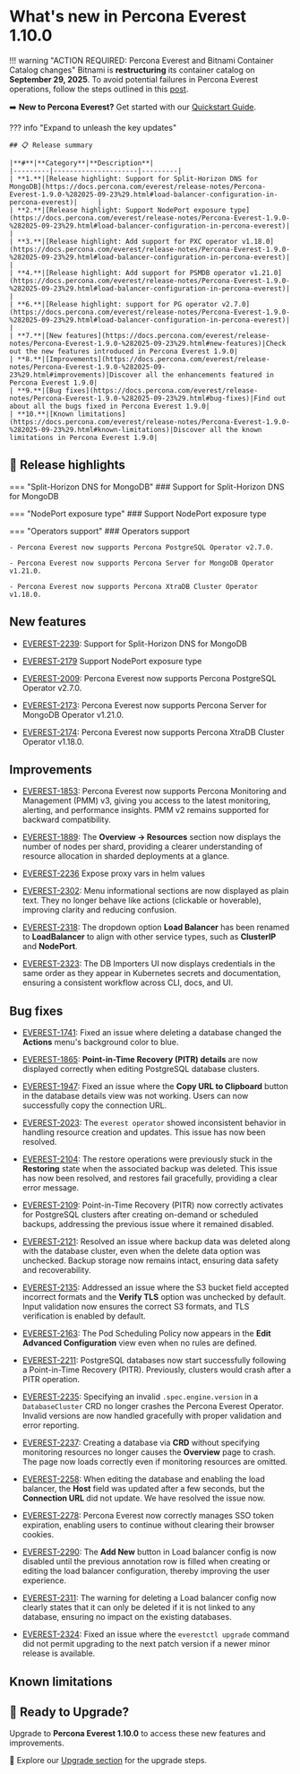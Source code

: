 # What's new in Percona Everest 1.10.0

!!! warning "ACTION REQUIRED: Percona Everest and Bitnami Container Catalog changes"
    Bitnami is **restructuring** its container catalog on **September 29, 2025**. To avoid potential failures in Percona Everest operations, follow the steps outlined in this [post](https://github.com/percona/everest/discussions/1663).

➡️ **New to Percona Everest?** Get started with our [Quickstart Guide](https://docs.percona.com/everest/quick-install.html).

??? info "Expand to unleash the key updates"

    ## 📋 Release summary

    |**#**|**Category**|**Description**|
    |---------|---------------------|---------|
    | **1.**|[Release highlight: Support for Split-Horizon DNS for MongoDB](https://docs.percona.com/everest/release-notes/Percona-Everest-1.9.0-%282025-09-23%29.html#load-balancer-configuration-in-percona-everest)|     |
    | **2.**|[Release highlight: Support NodePort exposure type](https://docs.percona.com/everest/release-notes/Percona-Everest-1.9.0-%282025-09-23%29.html#load-balancer-configuration-in-percona-everest)|     |
    | **3.**|[Release highlight: Add support for PXC operator v1.18.0](https://docs.percona.com/everest/release-notes/Percona-Everest-1.9.0-%282025-09-23%29.html#load-balancer-configuration-in-percona-everest)|     |
    | **4.**|[Release highlight: Add support for PSMDB operator v1.21.0](https://docs.percona.com/everest/release-notes/Percona-Everest-1.9.0-%282025-09-23%29.html#load-balancer-configuration-in-percona-everest)|     |
    | **6.**|[Release highlight: support for PG operator v2.7.0](https://docs.percona.com/everest/release-notes/Percona-Everest-1.9.0-%282025-09-23%29.html#load-balancer-configuration-in-percona-everest)| |
    | **7.**|[New features](https://docs.percona.com/everest/release-notes/Percona-Everest-1.9.0-%282025-09-23%29.html#new-features)|Check out the new features introduced in Percona Everest 1.9.0|
    | **8.**|[Improvements](https://docs.percona.com/everest/release-notes/Percona-Everest-1.9.0-%282025-09-23%29.html#improvements)|Discover all the enhancements featured in Percona Everest 1.9.0|
    | **9.**|[Bug fixes](https://docs.percona.com/everest/release-notes/Percona-Everest-1.9.0-%282025-09-23%29.html#bug-fixes)|Find out about all the bugs fixed in Percona Everest 1.9.0|
    | **10.**|[Known limitations](https://docs.percona.com/everest/release-notes/Percona-Everest-1.9.0-%282025-09-23%29.html#known-limitations)|Discover all the known limitations in Percona Everest 1.9.0|


## 🌟 Release highlights

=== "Split-Horizon DNS for MongoDB"
    ### Support for Split-Horizon DNS for MongoDB

=== "NodePort exposure type"
    ### Support NodePort exposure type

=== "Operators support"
    ### Operators support

    - Percona Everest now supports Percona PostgreSQL Operator v2.7.0.

    - Percona Everest now supports Percona Server for MongoDB Operator v1.21.0.

    - Percona Everest now supports Percona XtraDB Cluster Operator v1.18.0.


## New features

- [EVEREST-2239](https://perconadev.atlassian.net/browse/EVEREST-2239): Support for Split-Horizon DNS for MongoDB

- [EVEREST-2179](https://perconadev.atlassian.net/browse/EVEREST-2179) Support NodePort exposure type

- [EVEREST-2009](https://perconadev.atlassian.net/browse/EVEREST-2009): Percona Everest now supports Percona PostgreSQL Operator v2.7.0.
- [EVEREST-2173](https://perconadev.atlassian.net/browse/EVEREST-2173): Percona Everest now supports Percona Server for MongoDB Operator v1.21.0.

- [EVEREST-2174](https://perconadev.atlassian.net/browse/EVEREST-2174): Percona Everest now supports Percona XtraDB Cluster Operator v1.18.0.


## Improvements

- [EVEREST-1853](https://perconadev.atlassian.net/browse/EVEREST-1853): Percona Everest now supports Percona Monitoring and Management (PMM) v3, giving you access to the latest monitoring, alerting, and performance insights. PMM v2 remains supported for backward compatibility.

- [EVEREST-1889](https://perconadev.atlassian.net/browse/EVEREST-1889): The **Overview → Resources** section now displays the number of nodes per shard, providing a clearer understanding of resource allocation in sharded deployments at a glance.


- [EVEREST-2236](https://perconadev.atlassian.net/browse/EVEREST-2236) Expose proxy vars in helm values

- [EVEREST-2302](https://perconadev.atlassian.net/browse/EVEREST-2302): Menu informational sections are now displayed as plain text. They no longer behave like actions (clickable or hoverable), improving clarity and reducing confusion.

- [EVEREST-2318](https://perconadev.atlassian.net/browse/EVEREST-2318): The dropdown option **Load Balancer** has been renamed to **LoadBalancer** to align with other service types, such as **ClusterIP** and **NodePort**.

- [EVEREST-2323](https://perconadev.atlassian.net/browse/EVEREST-2323): The DB Importers UI now displays credentials in the same order as they appear in Kubernetes secrets and documentation, ensuring a consistent workflow across CLI, docs, and UI.


## Bug fixes

- [EVEREST-1741](https://perconadev.atlassian.net/browse/EVEREST-1741): Fixed an issue where deleting a database changed the **Actions** menu's background color to blue.


- [EVEREST-1865](https://perconadev.atlassian.net/browse/EVEREST-1865): **Point-in-Time Recovery (PITR) details** are now displayed correctly when editing PostgreSQL database clusters.

- [EVEREST-1947](https://perconadev.atlassian.net/browse/EVEREST-1947): Fixed an issue where the **Copy URL to Clipboard** button in the database details view was not working. Users can now successfully copy the connection URL.


- [EVEREST-2023](https://perconadev.atlassian.net/browse/EVEREST-2023): The `everest operator` showed inconsistent behavior in handling resource creation and updates. This issue has now been resolved.


- [EVEREST-2104](https://perconadev.atlassian.net/browse/EVEREST-2104): The restore operations were previously stuck in the **Restoring** state when the associated backup was deleted. This issue has now been resolved, and restores fail gracefully, providing a clear error message.


- [EVEREST-2109](https://perconadev.atlassian.net/browse/EVEREST-2109): Point-in-Time Recovery (PITR) now correctly activates for PostgreSQL clusters after creating on-demand or scheduled backups, addressing the previous issue where it remained disabled.

- [EVEREST-2121](https://perconadev.atlassian.net/browse/EVEREST-2121): Resolved an issue where backup data was deleted along with the database cluster, even when the delete data option was unchecked. Backup storage now remains intact, ensuring data safety and recoverability.


- [EVEREST-2135](https://perconadev.atlassian.net/browse/EVEREST-2135): Addressed an issue where the S3 bucket field accepted incorrect formats and the **Verify TLS** option was unchecked by default. Input validation now ensures the correct S3 formats, and TLS verification is enabled by default.


- [EVEREST-2163](https://perconadev.atlassian.net/browse/EVEREST-2163): The Pod Scheduling Policy now appears in the **Edit Advanced Configuration** view even when no rules are defined.

- [EVEREST-2211](https://perconadev.atlassian.net/browse/EVEREST-2211): PostgreSQL databases now start successfully following a Point-in-Time Recovery (PITR). Previously, clusters would crash after a PITR operation.


- [EVEREST-2235](https://perconadev.atlassian.net/browse/EVEREST-2235): Specifying an invalid `.spec.engine.version` in a `DatabaseCluster` CRD no longer crashes the Percona Everest Operator. Invalid versions are now handled gracefully with proper validation and error reporting.

- [EVEREST-2237](https://perconadev.atlassian.net/browse/EVEREST-2237): Creating a database via **CRD** without specifying monitoring resources no longer causes the **Overview** page to crash. The page now loads correctly even if monitoring resources are omitted.

- [EVEREST-2258](https://perconadev.atlassian.net/browse/EVEREST-2258): When editing the database and enabling the load balancer, the **Host** field was updated after a few seconds, but the **Connection URL** did not update. We have resolved the issue now.



- [EVEREST-2278](https://perconadev.atlassian.net/browse/EVEREST-2278): Percona Everest now correctly manages SSO token expiration, enabling users to continue without clearing their browser cookies.


- [EVEREST-2290](https://perconadev.atlassian.net/browse/EVEREST-2290): The **Add New** button in Load balancer config is now disabled until the previous annotation row is filled when creating or editing the load balancer configuration, thereby improving the user experience.

- [EVEREST-2311](https://perconadev.atlassian.net/browse/EVEREST-2311): The warning for deleting a Load balancer config now clearly states that it can only be deleted if it is not linked to any database, ensuring no impact on the existing databases.

- [EVEREST-2324](https://perconadev.atlassian.net/browse/EVEREST-2324): Fixed an issue where the `everestctl upgrade` command did not permit upgrading to the next patch version if a newer minor release is available.



## Known limitations


## 🚀 Ready to Upgrade?

Upgrade to **Percona Everest 1.10.0** to access these new features and improvements.

📖 Explore our [Upgrade section](https://docs.percona.com/everest/upgrade/upgrade_with_helm.html) for the upgrade steps.